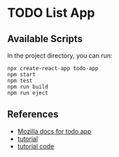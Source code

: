 # TODO List App


## Available Scripts

In the project directory, you can run:
```
npx create-react-app todo-app
npm start
npm test
npm run build
npm run eject
```

## References
* [Mozilla docs for todo app](https://developer.mozilla.org/en-US/docs/Learn/Tools_and_testing/Client-side_JavaScript_frameworks/React_todo_list_beginning)
* [tutorial](https://www.bezkoder.com/react-hooks-crud-axios-api/)
* [tutorial code](https://github.com/bezkoder/react-crud-web-api)